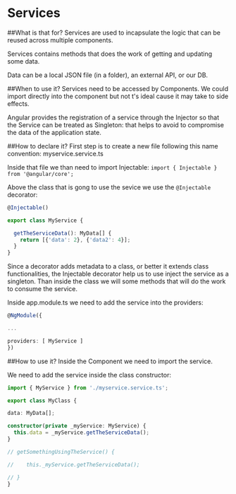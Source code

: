 # Services

##What is that for?
Services are used to incapsulate the logic that can be reused across multiple components.

Services contains methods that does the work of getting and updating some data.

Data can be a local JSON file (in a folder), an external API, or our DB.

##When to use it?
Services need to be accessed by Components. We could import directly into the component but not t's ideal cause it may take to side effects.

Angular provides the registration of a service through the Injector so that the Service can be treated as Singleton: that helps to avoid to compromise the data of the application state.

##How to declare it?
First step is to create a new file following this name convention: myservice.service.ts

Inside that file we than need to import Injectable: `import { Injectable } from '@angular/core';`

Above the class that is gong to use the sevice we use the `@Injectable` decorator:
```ts
@Injectable()

export class MyService {

  getTheServiceData(): MyData[] {
    return [{'data': 2}, {'data2': 4}];
  }
}
```
Since a decorator adds metadata to a class, or better it extends class functionalities, the Injectable decorator help us to use inject the service as a singleton. Than inside the class we will some methods that will do the work to consume the service.

Inside app.module.ts we need to add the service into the providers:
```ts
@NgModule({

...

providers: [ MyService ]
})
```
##How to use it?
Inside the Component we need to import the service.

We need to add the service inside the class constructor:
```ts
import { MyService } from './myservice.service.ts';

export class MyClass {

data: MyData[];

constructor(private _myService: MyService) {
  this.data = _myService.getTheServiceData();
}

// getSomethingUsingTheService() {

//    this._myService.getTheServiceData();

// }
}
```
